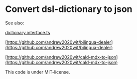 # Convert dsl-dictionary to json

See also:

[dictionary.interface.ts](https://github.com/andrew2020wit/bilingua-dealer/blob/master/dictionary/dictionary.interface.ts)

[https://github.com/andrew2020wit/bilingua-dealer](https://github.com/andrew2020wit/bilingua-dealer)

[https://github.com/andrew2020wit/cald-mdx-to-json](https://github.com/andrew2020wit/cald-mdx-to-json)

This code is under MIT-license.
